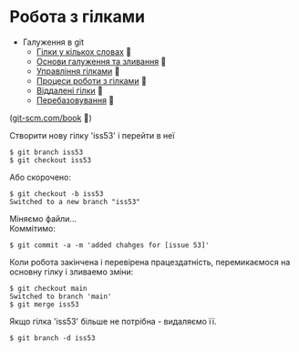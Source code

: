# Робота з гілками

- Галуження в git
  - [Гілки у кількох словах](https://git-scm.com/book/uk/v2/%D0%93%D0%B0%D0%BB%D1%83%D0%B6%D0%B5%D0%BD%D0%BD%D1%8F-%D0%B2-git-%D0%93%D1%96%D0%BB%D0%BA%D0%B8-%D1%83-%D0%BA%D1%96%D0%BB%D1%8C%D0%BA%D0%BE%D1%85-%D1%81%D0%BB%D0%BE%D0%B2%D0%B0%D1%85) :link:
  - [Основи галуження та зливання](https://git-scm.com/book/uk/v2/%D0%93%D0%B0%D0%BB%D1%83%D0%B6%D0%B5%D0%BD%D0%BD%D1%8F-%D0%B2-git-%D0%9E%D1%81%D0%BD%D0%BE%D0%B2%D0%B8-%D0%B3%D0%B0%D0%BB%D1%83%D0%B6%D0%B5%D0%BD%D0%BD%D1%8F-%D1%82%D0%B0-%D0%B7%D0%BB%D0%B8%D0%B2%D0%B0%D0%BD%D0%BD%D1%8F) :link:
  - [Управління гілками](https://git-scm.com/book/uk/v2/%D0%93%D0%B0%D0%BB%D1%83%D0%B6%D0%B5%D0%BD%D0%BD%D1%8F-%D0%B2-git-%D0%A3%D0%BF%D1%80%D0%B0%D0%B2%D0%BB%D1%96%D0%BD%D0%BD%D1%8F-%D0%B3%D1%96%D0%BB%D0%BA%D0%B0%D0%BC%D0%B8) :link:
  - [Процеси роботи з гілками](https://git-scm.com/book/uk/v2/%D0%93%D0%B0%D0%BB%D1%83%D0%B6%D0%B5%D0%BD%D0%BD%D1%8F-%D0%B2-git-%D0%9F%D1%80%D0%BE%D1%86%D0%B5%D1%81%D0%B8-%D1%80%D0%BE%D0%B1%D0%BE%D1%82%D0%B8-%D0%B7-%D0%B3%D1%96%D0%BB%D0%BA%D0%B0%D0%BC%D0%B8) :link:
  - [Віддалені гілки](https://git-scm.com/book/uk/v2/%D0%93%D0%B0%D0%BB%D1%83%D0%B6%D0%B5%D0%BD%D0%BD%D1%8F-%D0%B2-git-%D0%92%D1%96%D0%B4%D0%B4%D0%B0%D0%BB%D0%B5%D0%BD%D1%96-%D0%B3%D1%96%D0%BB%D0%BA%D0%B8) :link:
  - [Перебазовування](https://git-scm.com/book/uk/v2/%D0%93%D0%B0%D0%BB%D1%83%D0%B6%D0%B5%D0%BD%D0%BD%D1%8F-%D0%B2-git-%D0%9F%D0%B5%D1%80%D0%B5%D0%B1%D0%B0%D0%B7%D0%BE%D0%B2%D1%83%D0%B2%D0%B0%D0%BD%D0%BD%D1%8F) :link:

([git-scm.com/book](https://git-scm.com/book/uk/v2/) :link:)

Створити нову гілку 'iss53' і перейти в неї

    $ git branch iss53
    $ git checkout iss53

Або скорочено:

    $ git checkout -b iss53
    Switched to a new branch "iss53"

Міняємо файли...  
Коммітимо:

    $ git commit -a -m 'added chahges for [issue 53]'

Коли робота закінчена і перевірена працездатність, перемикаємося на основну гілку і зливаемо зміни:

    $ git checkout main
    Switched to branch 'main'
    $ git merge iss53

Якщо гілка 'iss53' більше не потрібна - видаляємо її.

    $ git branch -d iss53


